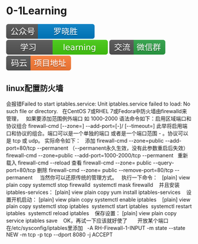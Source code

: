 # 0-1Learning

![alt text](../static/common/svg/luoxiaosheng.svg "公众号")
![alt text](../static/common/svg/luoxiaosheng_learning.svg "学习")
![alt text](../static/common/svg/luoxiaosheng_wechat.svg "微信")
![alt text](../static/common/svg/luoxiaosheng_gitee.svg "码云")

## linux配置防火墙

会报错Failed to start iptables.service: Unit iptables.service failed to load: No such file or directory.
 
在CentOS 7或RHEL 7或Fedora中防火墙由firewalld来管理，
 
如果要添加范围例外端口 如 1000-2000
语法命令如下：启用区域端口和协议组合
firewall-cmd [--zone=<zone>] --add-port=<port>[-<port>]/<protocol> [--timeout=<seconds>]
此举将启用端口和协议的组合。端口可以是一个单独的端口 <port> 或者是一个端口范围 <port>-<port> 。协议可以是 tcp 或 udp。
实际命令如下：
 
添加
firewall-cmd --zone=public --add-port=80/tcp --permanent （--permanent永久生效，没有此参数重启后失效）
 
firewall-cmd --zone=public --add-port=1000-2000/tcp --permanent 
 
重新载入
firewall-cmd --reload
查看
firewall-cmd --zone= public --query-port=80/tcp
删除
firewall-cmd --zone= public --remove-port=80/tcp --permanent
 
 
当然你可以还原传统的管理方式。
 
执行一下命令：
 
[plain] view plain copy
systemctl stop firewalld  
systemctl mask firewalld  
 
并且安装iptables-services：
[plain] view plain copy
yum install iptables-services  
 
设置开机启动：
[plain] view plain copy
systemctl enable iptables  
 
[plain] view plain copy
systemctl stop iptables  
systemctl start iptables  
systemctl restart iptables  
systemctl reload iptables  
 
保存设置：
[plain] view plain copy
service iptables save  
 
OK，再试一下应该就好使了
 
 
 
开放某个端口 在/etc/sysconfig/iptables里添加
 
-A RH-Firewall-1-INPUT -m state --state NEW -m tcp -p tcp --dport 8080 -j ACCEPT
